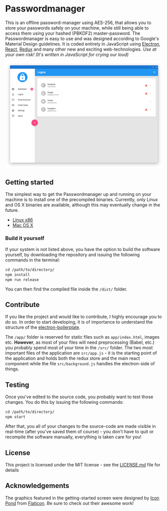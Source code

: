 # Passwordmanager
This is an offline password-manager using AES-256, that allows you to store your passwords safely on your machine, while still being able to access them using your hashed (PBKDF2) master-password. The Passwordmanager is easy to use and was designed according to Google's Material Design guidelines. It is coded entirely in JavaScript using [Electron](https://electron.atom.io/), [React](https://facebook.github.io/react/), [Redux](http://redux.js.org/) and many other new and exciting web-technologies.
*Use at your own risk! (It's written in JavaScript for crying our loud)*

![Screenshot of the application](screenshot.png)

## Getting started

The simplest way to get the Passwordmanager up and running on your machine is to install one of the precompiled binaries. Currently, only Linux and OS X binaries are available, although this may eventually change in the future.

* [Linux x86]()
* [Mac OS X]()

### Build it yourself
If your system is not listed above, you have the option to build the software yourself, by downloading the repository and issuing the following commands in the terminal:

```
cd /path/to/directory/
npm install
npm run release
```

You can then find the compiled file inside the `/dist/` folder.

## Contribute
If you like the project and would like to contribute, I highly encourage you to do so. In order to start developing, it is of importance to understand the structure of the [electron-boilerplate](https://github.com/szwacz/electron-boilerplate).

The `/app/` folder is reserved for static files such as `app/index.html`, images etc. **However**, as most of your files will need preprocessing (Babel, etc.) you probably spend most of your time in the `/src/` folder. The two most important files of the application are `src/app.js` - it is the starting point of the application and holds both the redux store and the main react component while the file `src/background.js` handles the electron-side of things.

## Testing

Once you've edited to the source code, you probably want to test those changes. You do this by issuing the following commands:

```
cd /path/to/directory/
npm start
```

After that, you all of your changes to the source-code are made visible
in real-time (after you've saved them of course) - you don't have to quit or recompile the software manually, everything is taken care for you!

## License
This project is licensed under the MIT license - see the [LICENSE.md](LICENSE.md) file for details

## Acknowledgements
The graphics featured in the getting-started screen were designed by [Icon Pond](http://www.flaticon.com/authors/popcorns-arts) from [Flaticon](http://www.flaticon.com/). Be sure to check out their awesome work!
